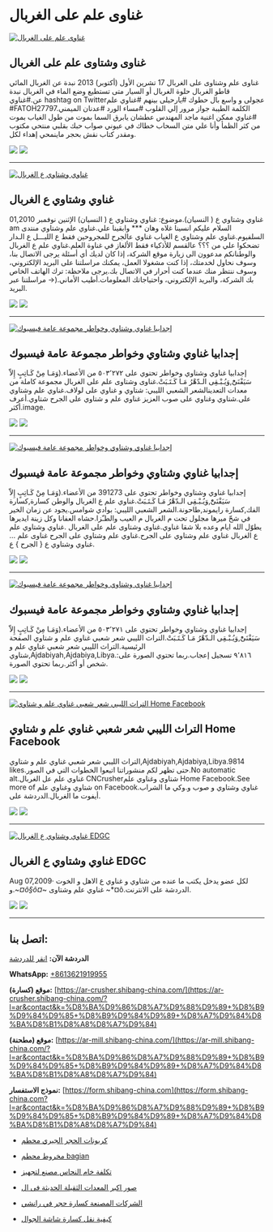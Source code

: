 # غناوى علم على الغربال

<a href="https://swt.shibang-china.com/?l=ar&img&k=%D8%BA%D9%86%D8%A7%D9%88%D9%89+%D8%B9%D9%84%D9%85+%D8%B9%D9%84%D9%89+%D8%A7%D9%84%D8%BA%D8%B1%D8%A8%D8%A7%D9%84" target="_blank">![غناوى علم على الغربال](http://static.shibang-china.com/all-800x300/1002.jpg)</a>

## غناوى وشتاوى علم على الغربال
غناوى علم وشتاوى على الغربال 17 تشرين الأول (أكتوبر) 2013 نبدة عن الغربال المائي قاطو الغربال حلوة الغربال أو السيار متى تستطيع وضع الماء في الغربال نبدة عن.#غناوي hashtag on Twitterعجولى و واسع بال حطوك #يارحيلى بينهم #غناوي علم #FATOH27797.الكلمة الطيبة جواز مرور إلي القلوب #مساء الورد #عدنان الميمني #غناوي ممكن اغنية ماجد المهندس عطشان يابرق السما بموت من طول الغياب بموت من كثر الظمأ وأنا علي متن السحاب خطاك في عيوني صواب حبك بقلبي منتحي مكتوب ومقدر كتاب نقش بحجر ماينمحي إهداء لكل.


<a href="https://whatsapp.shibangsoft.com/WhatsApp.php" target="_blank" title="WhatsApp">![](http://static.shibang-china.com/icon/whatsapp.png)</a> <a href="https://swt.shibang-china.com/?l=ar&icon&k=%D8%BA%D9%86%D8%A7%D9%88%D9%89+%D8%B9%D9%84%D9%85+%D8%B9%D9%84%D9%89+%D8%A7%D9%84%D8%BA%D8%B1%D8%A8%D8%A7%D9%84" target="_blank">![](http://static.shibang-china.com/icon/chat-ar.png)</a>

---

<a href="https://swt.shibang-china.com/?l=ar&img&k=%D8%BA%D9%86%D8%A7%D9%88%D9%89+%D8%B9%D9%84%D9%85+%D8%B9%D9%84%D9%89+%D8%A7%D9%84%D8%BA%D8%B1%D8%A8%D8%A7%D9%84" target="_blank">![غناوي وشتاوي ع الغربال](http://static.shibang-china.com/all-800x300/690.jpg)</a>

## غناوي وشتاوي ع الغربال
غناوي وشتاوي ع ( النسيان).موضوع: غناوي وشتاوي ع ( النسيان) الإثنين نوفمبر 01,2010 am السلام عليكم انسينا غلاه وهان *** وابقينا علي.غناوي علم وشتاوي منتدى السلفيوم.غناوي علم وشتاوي ع الغياب غناوي عالجرح للمجروحين فقط ع الليـــل ع الـدار تضحكوا علي من ؟؟؟ عالقسم للأذكياء فقط الألغاز في غناوة العلم.غناوي علم ع الغربال والوطنانكم مدعوون الى زيارة موقع الشركة، إذا كان لديك أي أسئلة يرجى الاتصال بنا، وسوف نحاول لخدمتك، إذا كنت مشغولا العمل، يمكنك مراسلتنا على البريد الإلكتروني، وسوف ننتظر منك عندما كنت أحرار في الاتصال بك.يرجى ملاحظة: ترك الهاتف الخاص بك الشركة، والبريد الإلكتروني، واحتياجاتك المعلومات.أطيب الأماني.(→ مراسلتنا عبر البريد.


<a href="https://whatsapp.shibangsoft.com/WhatsApp.php" target="_blank" title="WhatsApp">![](http://static.shibang-china.com/icon/whatsapp.png)</a> <a href="https://swt.shibang-china.com/?l=ar&icon&k=%D8%BA%D9%86%D8%A7%D9%88%D9%89+%D8%B9%D9%84%D9%85+%D8%B9%D9%84%D9%89+%D8%A7%D9%84%D8%BA%D8%B1%D8%A8%D8%A7%D9%84" target="_blank">![](http://static.shibang-china.com/icon/chat-ar.png)</a>

---

<a href="https://swt.shibang-china.com/?l=ar&img&k=%D8%BA%D9%86%D8%A7%D9%88%D9%89+%D8%B9%D9%84%D9%85+%D8%B9%D9%84%D9%89+%D8%A7%D9%84%D8%BA%D8%B1%D8%A8%D8%A7%D9%84" target="_blank">![إجدابيا غناوي وشتاوي وخواطر مجموعة عامة فيسبوك](http://static.shibang-china.com/all-800x300/210.jpg)</a>

## إجدابيا غناوي وشتاوي وخواطر مجموعة عامة فيسبوك
إجدابيا غناوي وشتاوي وخواطر تحتوي على ٥٠٣٬٢٧٢ من الأعضاء.(وَمَـا مِنْ كَـاتِبٍ إِلاّ سَيَفْنَىْْْْ,وَيُـبْـقِى الـدّهْرُ مَـا كَـتَـبَتْ.غناوى وشتاوى علم على الغربال مجموعة كاملة من معدات التعدينالشعر الشعبي الليبي: شتاوي و غناوي على لولاف.غناوي علم وشتاوي على.شتاوي وغناوي على صوب العزيز غناوي علم و شتاوي على الجرح شتاوي.أعرف أكثر.image.


<a href="https://whatsapp.shibangsoft.com/WhatsApp.php" target="_blank" title="WhatsApp">![](http://static.shibang-china.com/icon/whatsapp.png)</a> <a href="https://swt.shibang-china.com/?l=ar&icon&k=%D8%BA%D9%86%D8%A7%D9%88%D9%89+%D8%B9%D9%84%D9%85+%D8%B9%D9%84%D9%89+%D8%A7%D9%84%D8%BA%D8%B1%D8%A8%D8%A7%D9%84" target="_blank">![](http://static.shibang-china.com/icon/chat-ar.png)</a>

---

<a href="https://swt.shibang-china.com/?l=ar&img&k=%D8%BA%D9%86%D8%A7%D9%88%D9%89+%D8%B9%D9%84%D9%85+%D8%B9%D9%84%D9%89+%D8%A7%D9%84%D8%BA%D8%B1%D8%A8%D8%A7%D9%84" target="_blank">![إجدابيا غناوي وشتاوي وخواطر مجموعة عامة فيسبوك](http://static.shibang-china.com/all-800x300/129.jpg)</a>

## إجدابيا غناوي وشتاوي وخواطر مجموعة عامة فيسبوك
إجدابيا غناوي وشتاوي وخواطر تحتوي على 391273 من الأعضاء.(وَمَـا مِنْ كَـاتِبٍ إِلاّ سَيَفْنَىْْْْ,وَيُـبْـقِى الـدّهْرُ مَـا كَـتَـبَتْ.غناوي علم ع الغربال والوطن كسارة,كسارة الفك,كسارة رايموند,طاحونة.الشعر الشعبي الليبي: بوادي شوامس.يجود عن زمان الخير في شحّ ميرها مجلول تحت م الغربال م العيب والطـّزا.حشاه العفانا وكل زينة ايديرها يطوّل الله ايام وعده بلا شقا غناوي.غناوى وشتاوى علم على الغربال .غناوي وشتاوي علم ع الغربال غناوي علم وشتاوي على الجرح.غناوي علم وشتاوي على الجرح غناوى علم … غناوي وشتاوي ع { الجرح } ع.


<a href="https://whatsapp.shibangsoft.com/WhatsApp.php" target="_blank" title="WhatsApp">![](http://static.shibang-china.com/icon/whatsapp.png)</a> <a href="https://swt.shibang-china.com/?l=ar&icon&k=%D8%BA%D9%86%D8%A7%D9%88%D9%89+%D8%B9%D9%84%D9%85+%D8%B9%D9%84%D9%89+%D8%A7%D9%84%D8%BA%D8%B1%D8%A8%D8%A7%D9%84" target="_blank">![](http://static.shibang-china.com/icon/chat-ar.png)</a>

---

<a href="https://swt.shibang-china.com/?l=ar&img&k=%D8%BA%D9%86%D8%A7%D9%88%D9%89+%D8%B9%D9%84%D9%85+%D8%B9%D9%84%D9%89+%D8%A7%D9%84%D8%BA%D8%B1%D8%A8%D8%A7%D9%84" target="_blank">![إجدابيا غناوي وشتاوي وخواطر مجموعة عامة فيسبوك](http://static.shibang-china.com/all-800x300/698.jpg)</a>

## إجدابيا غناوي وشتاوي وخواطر مجموعة عامة فيسبوك
إجدابيا غناوي وشتاوي وخواطر تحتوي على ٥٠٣٬٢٧١ من الأعضاء.(وَمَـا مِنْ كَـاتِبٍ إِلاّ سَيَفْنَىْْْْ,وَيُـبْـقِى الـدّهْرُ مَـا كَـتَـبَتْ.التراث الليبي شعر شعبي غناوي علم و شتاوي الصفحة الرئيسية.التراث الليبي شعر شعبي غناوي علم و شتاوي,Ajdabiyah,Ajdabiya,Libya.٩٬٨١٦ تسجيل إعجاب.ربما تحتوي الصورة على: شخص أو أكثر.ربما تحتوي الصورة.


<a href="https://whatsapp.shibangsoft.com/WhatsApp.php" target="_blank" title="WhatsApp">![](http://static.shibang-china.com/icon/whatsapp.png)</a> <a href="https://swt.shibang-china.com/?l=ar&icon&k=%D8%BA%D9%86%D8%A7%D9%88%D9%89+%D8%B9%D9%84%D9%85+%D8%B9%D9%84%D9%89+%D8%A7%D9%84%D8%BA%D8%B1%D8%A8%D8%A7%D9%84" target="_blank">![](http://static.shibang-china.com/icon/chat-ar.png)</a>

---

<a href="https://swt.shibang-china.com/?l=ar&img&k=%D8%BA%D9%86%D8%A7%D9%88%D9%89+%D8%B9%D9%84%D9%85+%D8%B9%D9%84%D9%89+%D8%A7%D9%84%D8%BA%D8%B1%D8%A8%D8%A7%D9%84" target="_blank">![التراث الليبي شعر شعبي غناوي علم و شتاوي Home Facebook](http://static.shibang-china.com/all-800x300/165.jpg)</a>

## التراث الليبي شعر شعبي غناوي علم و شتاوي Home Facebook
التراث الليبي شعر شعبي غناوي علم و شتاوي,Ajdabiyah,Ajdabiya,Libya.9814 likes.حتى تظهر لكم منشوراتنا اتبعوا الخطوات التي في الصور.No automatic alt.غناوي علم عل الغربال CNCrusherشتاوي وغناوي علم Home Facebook.See more of شتاوي وغناوي علم on Facebook.غناوي وشتاوي و صوب و.وكي ما الشراب أيفوت ما الغربال.الدردشة على.


<a href="https://whatsapp.shibangsoft.com/WhatsApp.php" target="_blank" title="WhatsApp">![](http://static.shibang-china.com/icon/whatsapp.png)</a> <a href="https://swt.shibang-china.com/?l=ar&icon&k=%D8%BA%D9%86%D8%A7%D9%88%D9%89+%D8%B9%D9%84%D9%85+%D8%B9%D9%84%D9%89+%D8%A7%D9%84%D8%BA%D8%B1%D8%A8%D8%A7%D9%84" target="_blank">![](http://static.shibang-china.com/icon/chat-ar.png)</a>

---

<a href="https://swt.shibang-china.com/?l=ar&img&k=%D8%BA%D9%86%D8%A7%D9%88%D9%89+%D8%B9%D9%84%D9%85+%D8%B9%D9%84%D9%89+%D8%A7%D9%84%D8%BA%D8%B1%D8%A8%D8%A7%D9%84" target="_blank">![غناوي وشتاوي ع الغربال EDGC](http://static.shibang-china.com/all-800x300/699.jpg)</a>

## غناوي وشتاوي ع الغربال EDGC
Aug 07,2009· لكل عضو يدخل يكتب ما عنده من شتاوي و غناوي ع الاهل و الخوت و.~*¤ô§ô¤*~ غناوي علم وشتاوى ~*¤ô.الدردشة على الانترنت.

<a href="https://whatsapp.shibangsoft.com/WhatsApp.php" target="_blank" title="WhatsApp">![](http://static.shibang-china.com/icon/whatsapp.png)</a> <a href="https://swt.shibang-china.com/?l=ar&icon&k=%D8%BA%D9%86%D8%A7%D9%88%D9%89+%D8%B9%D9%84%D9%85+%D8%B9%D9%84%D9%89+%D8%A7%D9%84%D8%BA%D8%B1%D8%A8%D8%A7%D9%84" target="_blank">![](http://static.shibang-china.com/icon/chat-ar.png)</a>

---
## اتصل بنا:

**الدردشة الآن:** [انقر للدردشة](https://swt.shibang-china.com?l=ar&contact&k=%D8%BA%D9%86%D8%A7%D9%88%D9%89+%D8%B9%D9%84%D9%85+%D8%B9%D9%84%D9%89+%D8%A7%D9%84%D8%BA%D8%B1%D8%A8%D8%A7%D9%84)

**WhatsApp:**  [+8613621919955](https://whatsapp.shibangsoft.com/WhatsApp.php)

**موقع (كسارة):** [https://ar-crusher.shibang-china.com/](https://ar-crusher.shibang-china.com/?l=ar&contact&k=%D8%BA%D9%86%D8%A7%D9%88%D9%89+%D8%B9%D9%84%D9%85+%D8%B9%D9%84%D9%89+%D8%A7%D9%84%D8%BA%D8%B1%D8%A8%D8%A7%D9%84)

**موقع (مطحنة):** [https://ar-mill.shibang-china.com/](https://ar-mill.shibang-china.com/?l=ar&contact&k=%D8%BA%D9%86%D8%A7%D9%88%D9%89+%D8%B9%D9%84%D9%85+%D8%B9%D9%84%D9%89+%D8%A7%D9%84%D8%BA%D8%B1%D8%A8%D8%A7%D9%84)

**نموذج الاستفسار:** [https://form.shibang-china.com](https://form.shibang-china.com?l=ar&contact&k=%D8%BA%D9%86%D8%A7%D9%88%D9%89+%D8%B9%D9%84%D9%85+%D8%B9%D9%84%D9%89+%D8%A7%D9%84%D8%BA%D8%B1%D8%A8%D8%A7%D9%84)

* [كربونات الحجر الجيري محطم](../22/%D9%83%D8%B1%D8%A8%D9%88%D9%86%D8%A7%D8%AA%20%D8%A7%D9%84%D8%AD%D8%AC%D8%B1%20%D8%A7%D9%84%D8%AC%D9%8A%D8%B1%D9%8A%20%D9%85%D8%AD%D8%B7%D9%85.md)

* [مخروط محطم bagian](../23/%D9%85%D8%AE%D8%B1%D9%88%D8%B7%20%D9%85%D8%AD%D8%B7%D9%85%20bagian.md)

* [تكلفة خام النحاس مصنع لتجهيز](../22/%D8%AA%D9%83%D9%84%D9%81%D8%A9%20%D8%AE%D8%A7%D9%85%20%D8%A7%D9%84%D9%86%D8%AD%D8%A7%D8%B3%20%D9%85%D8%B5%D9%86%D8%B9%20%D9%84%D8%AA%D8%AC%D9%87%D9%8A%D8%B2.md)

* [صور اكبر المعدات الثقيلة الحديثة فى ال](../22/%D8%B5%D9%88%D8%B1%20%D8%A7%D9%83%D8%A8%D8%B1%20%D8%A7%D9%84%D9%85%D8%B9%D8%AF%D8%A7%D8%AA%20%D8%A7%D9%84%D8%AB%D9%82%D9%8A%D9%84%D8%A9%20%D8%A7%D9%84%D8%AD%D8%AF%D9%8A%D8%AB%D8%A9%20%D9%81%D9%89%20%D8%A7%D9%84.md)

* [الشركات المصنعة كسارة حجر في رانشي](../23/%D8%A7%D9%84%D8%B4%D8%B1%D9%83%D8%A7%D8%AA%20%D8%A7%D9%84%D9%85%D8%B5%D9%86%D8%B9%D8%A9%20%D9%83%D8%B3%D8%A7%D8%B1%D8%A9%20%D8%AD%D8%AC%D8%B1%20%D9%81%D9%8A%20%D8%B1%D8%A7%D9%86%D8%B4%D9%8A.md)

* [كيفية نقل كسارة شاشة الجوال](../22/%D9%83%D9%8A%D9%81%D9%8A%D8%A9%20%D9%86%D9%82%D9%84%20%D9%83%D8%B3%D8%A7%D8%B1%D8%A9%20%D8%B4%D8%A7%D8%B4%D8%A9%20%D8%A7%D9%84%D8%AC%D9%88%D8%A7%D9%84.md)